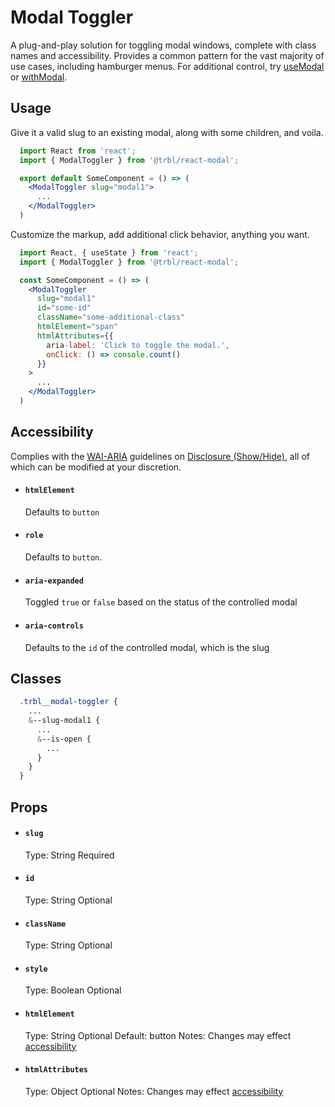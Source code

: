 # Modal Toggler

A plug-and-play solution for toggling modal windows, complete with class names and accessibility. Provides a common pattern for the vast majority of use cases, including hamburger menus. For additional control, try [useModal](../useModal/README.md) or [withModal](../withModal/README.md).

## Usage

Give it a valid slug to an existing modal, along with some children, and voila.

```jsx
  import React from 'react';
  import { ModalToggler } from '@trbl/react-modal';

  export default SomeComponent = () => (
    <ModalToggler slug="modal1">
      ...
    </ModalToggler>
  )
```

Customize the markup, add additional click behavior, anything you want.

```jsx
  import React, { useState } from 'react';
  import { ModalToggler } from '@trbl/react-modal';

  const SomeComponent = () => (
    <ModalToggler
      slug="modal1"
      id="some-id"
      className="some-additional-class"
      htmlElement="span"
      htmlAttributes={{
        aria-label: 'Click to toggle the modal.',
        onClick: () => console.count()
      }}
    >
      ...
    </ModalToggler>
  )
```

## Accessibility

Complies with the [WAI-ARIA](https://www.w3.org/WAI/intro/aria) guidelines on [Disclosure (Show/Hide)](https://www.w3.org/TR/wai-aria-practices/#disclosure), all of which can be modified at your discretion.

- #### `htmlElement`
  Defaults to `button`

- #### `role`
  Defaults to `button`.

- #### `aria-expanded`
  Toggled `true` or `false` based on the status of the controlled modal

- #### `aria-controls`
  Defaults to the `id` of the controlled modal, which is the slug

## Classes

```scss
  .trbl__modal-toggler {
    ...
    &--slug-modal1 {
      ...
      &--is-open {
        ...
      }
    }
  }
```

## Props

- #### `slug`
  Type: String
  Required

- #### `id`
  Type: String
  Optional

- #### `className`
  Type: String
  Optional

- #### `style`
  Type: Boolean
  Optional

- #### `htmlElement`
  Type: String
  Optional
  Default: button
  Notes: Changes may effect [accessibility](#accessibility)

- #### `htmlAttributes`
  Type: Object
  Optional
  Notes: Changes may effect [accessibility](#accessibility)
